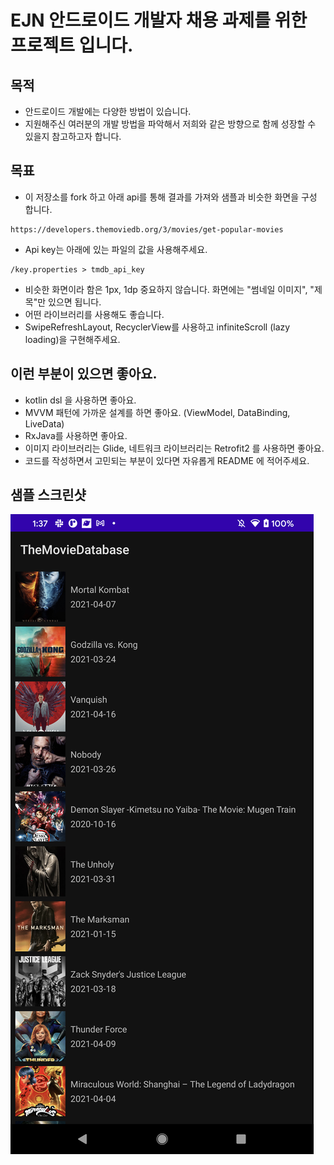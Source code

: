 # EJN 안드로이드 개발자 채용 과제를 위한 프로젝트 입니다.
## 목적
- 안드로이드 개발에는 다양한 방법이 있습니다.
- 지원해주신 여러분의 개발 방법을 파악해서 저희와 같은 방향으로 함께 성장할 수 있을지 참고하고자 합니다.

## 목표
- 이 저장소를 fork 하고 아래 api를 통해 결과를 가져와 샘플과 비슷한 화면을 구성 합니다.
<pre><code>https://developers.themoviedb.org/3/movies/get-popular-movies</code></pre>
- Api key는 아래에 있는 파일의 값을 사용해주세요.
<pre><code>/key.properties > tmdb_api_key</pre></code>
- 비슷한 화면이라 함은 1px, 1dp 중요하지 않습니다. 화면에는 "썸네일 이미지", "제목"만 있으면 됩니다.
- 어떤 라이브러리를 사용해도 좋습니다.
- SwipeRefreshLayout, RecyclerView를 사용하고 infiniteScroll (lazy loading)을 구현해주세요.

## 이런 부분이 있으면 좋아요.
- kotlin dsl 을 사용하면 좋아요.
- MVVM 패턴에 가까운 설계를 하면 좋아요. (ViewModel, DataBinding, LiveData)
- RxJava를 사용하면 좋아요.
- 이미지 라이브러리는 Glide, 네트워크 라이브러리는 Retrofit2 를 사용하면 좋아요.
- 코드를 작성하면서 고민되는 부분이 있다면 자유롭게 README 에 적어주세요.

## 샘플 스크린샷
![sample img](/img_sample.png)
